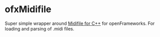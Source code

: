 ofxMidifile
==============
Super simple wrapper around [Midifile for C++](https://github.com/craigsapp/midifile) for openFrameworks. For loading and parsing of .midi files.
